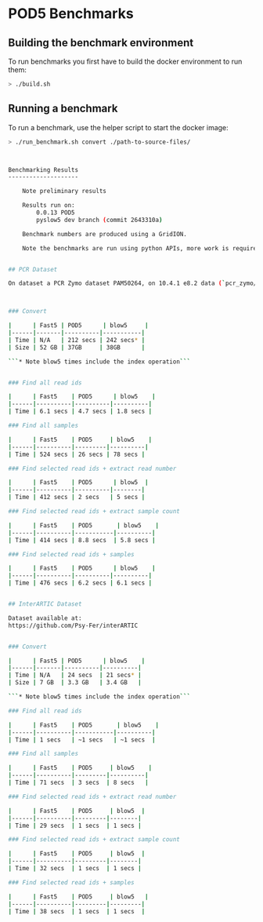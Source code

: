 POD5 Benchmarks
==============

Building the benchmark environment
----------------------------------

To run benchmarks you first have to build the docker environment to run them:

```bash
> ./build.sh
```


Running a benchmark
-------------------

To run a benchmark, use the helper script to start the docker image:

```bash
> ./run_benchmark.sh convert ./path-to-source-files/



Benchmarking Results
--------------------

    Note preliminary results

    Results run on:
        0.0.13 POD5
        pyslow5 dev branch (commit 2643310a)

    Benchmark numbers are produced using a GridION.

    Note the benchmarks are run using python APIs, more work is required on C benchmarks.


## PCR Dataset

On dataset a PCR Zymo dataset PAM50264, on 10.4.1 e8.2 data (`pcr_zymo/20220419_1706_2E_PAM50264_3c6f33f1`):



### Convert

|      | Fast5 | POD5      | blow5     |
|------|-------|----------|-----------|
| Time | N/A   | 212 secs | 242 secs* |
| Size | 52 GB | 37GB     | 38GB      |

```* Note blow5 times include the index operation```


### Find all read ids

|      | Fast5    | POD5      | blow5    |
|------|----------|----------|----------|
| Time | 6.1 secs | 4.7 secs | 1.8 secs |

### Find all samples

|      | Fast5    | POD5     | blow5    |
|------|----------|---------|----------|
| Time | 524 secs | 26 secs | 78 secs |

### Find selected read ids + extract read number

|      | Fast5    | POD5      | blow5  |
|------|----------|----------|--------|
| Time | 412 secs | 2 secs   | 5 secs |

### Find selected read ids + extract sample count

|      | Fast5    | POD5       | blow5    |
|------|----------|-----------|----------|
| Time | 414 secs | 8.8 secs  | 5.8 secs |

### Find selected read ids + samples

|      | Fast5    | POD5      | blow5    |
|------|----------|----------|----------|
| Time | 476 secs | 6.2 secs | 6.1 secs |


## InterARTIC Dataset

Dataset available at:
https://github.com/Psy-Fer/interARTIC


### Convert

|      | Fast5 | POD5      | blow5    |
|------|-------|----------|----------|
| Time | N/A   | 24 secs  | 21 secs* |
| Size | 7 GB  | 3.3 GB   | 3.4 GB   |

```* Note blow5 times include the index operation```

### Find all read ids

|      | Fast5    | POD5       | blow5    |
|------|----------|-----------|----------|
| Time | 1 secs   | ~1 secs   | ~1 secs  |

### Find all samples

|      | Fast5    | POD5     | blow5    |
|------|----------|---------|----------|
| Time | 71 secs  | 3 secs  | 8 secs   |

### Find selected read ids + extract read number

|      | Fast5    | POD5     | blow5  |
|------|----------|---------|--------|
| Time | 29 secs  | 1 secs  | 1 secs |

### Find selected read ids + extract sample count

|      | Fast5    | POD5     | blow5  |
|------|----------|---------|--------|
| Time | 32 secs  | 1 secs  | 1 secs |

### Find selected read ids + samples

|      | Fast5    | POD5     | blow5   |
|------|----------|---------|---------|
| Time | 38 secs  | 1 secs  | 1 secs  |
